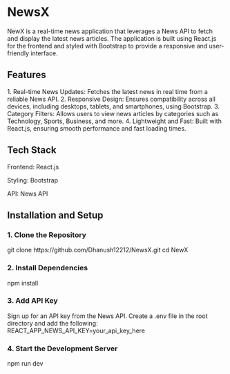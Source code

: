 <h1>NewsX</h1>

<p>NewX is a real-time news application that leverages a News API to fetch and display the latest news articles. The application is built using React.js for the frontend and styled with Bootstrap to provide a responsive and user-friendly interface.</p>

<h2>Features</h2>
1. Real-time News Updates: Fetches the latest news in real time from a reliable News API.
2. Responsive Design: Ensures compatibility across all devices, including desktops, tablets, and smartphones, using Bootstrap.
3. Category Filters: Allows users to view news articles by categories such as Technology, Sports, Business, and more. 
4. Lightweight and Fast: Built with React.js, ensuring smooth performance and fast loading times.

<h2>Tech Stack</h2>
   Frontend: React.js

   Styling: Bootstrap

   API: News API

<h2>Installation and Setup</h2>

<h3>1. Clone the Repository</h3>
  git clone https://github.com/Dhanush12212/NewsX.git
  cd NewX

<h3>2. Install Dependencies</h3>
  npm install

<h3>3. Add API Key</h3>
  Sign up for an API key from the News API.
  Create a .env file in the root directory and add the following:
    REACT_APP_NEWS_API_KEY=your_api_key_here

<h3>4. Start the Development Server</h3>
  npm run dev
